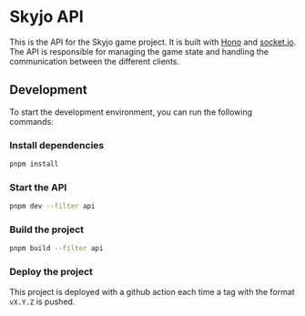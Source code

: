 # Skyjo API

This is the API for the Skyjo game project. It is built with [Hono](https://hono.dev/) and [socket.io](https://socket.io/). The API is responsible for managing the game state and handling the communication between the different clients.

## Development

To start the development environment, you can run the following commands:

### Install dependencies

```bash
pnpm install
```

### Start the API

```bash
pnpm dev --filter api
```

### Build the project

```bash
pnpm build --filter api
```

### Deploy the project

This project is deployed with a github action each time a tag with the format `vX.Y.Z` is pushed.
